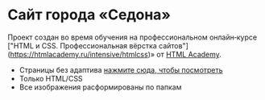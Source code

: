 # Сайт города «Седона»

Проект создан во время обучения на профессиональном онлайн‑курсе ["HTML и CSS. Профессиональная вёрстка сайтов"]
(https://htmlacademy.ru/intensive/htmlcss)» от [HTML Academy](https://htmlacademy.ru).

- Страницы без адаптива [нажмите сюда, чтобы посмотреть](https://soulmonova.github.io/sedona/)
- Только HTML/CSS
- Все изображения расформированы по папкам
